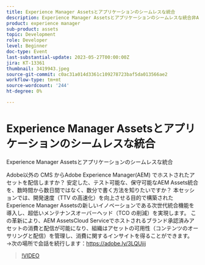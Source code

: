 ```yaml
---
title: Experience Manager Assetsとアプリケーションのシームレスな統合
description: Experience Manager Assetsとアプリケーションのシームレスな統合非AdobeCMS からAdobe Experience Manager(AEM) でホストされたアセットを配信したいとお考えですか。 安定した、テスト可能な、保守可能なAEM Assets統合を、数時間から数日間ではなく、数分で書く方法を知りたいですか？ 本セッションでは、開発速度（TTV の高速化）を向上させる目的で構築されたExperience Manager Assetsの新しいイノベーションである次世代統合機能を導入し、超低いメンテナンスオーバーヘッド（TCO の削減）を実現します。 この革新により、AEM AssetsCloud Serviceでホストされるブランド承認済みアセットの消費と配信が可能になり、組織はアセットの可用性（コンテンツのオーサリングと配信）を管理し、消費に関するインサイトを得ることができます。
product: experience manager
sub-product: assets
topic: Development
role: Developer
level: Beginner
doc-type: Event
last-substantial-update: 2023-05-27T00:00:00Z
jira: KT-13361
thumbnail: 3419943.jpeg
source-git-commit: c0ac31a014d3361c109278723baf5da013566ae2
workflow-type: tm+mt
source-wordcount: '244'
ht-degree: 0%

---
```



# Experience Manager Assetsとアプリケーションのシームレスな統合

Experience Manager Assetsとアプリケーションのシームレスな統合

Adobe以外の CMS からAdobe Experience Manager(AEM) でホストされたアセットを配信しますか？ 安定した、テスト可能な、保守可能なAEM Assets統合を、数時間から数日間ではなく、数分で書く方法を知りたいですか？ 本セッションでは、開発速度（TTV の高速化）を向上させる目的で構築されたExperience Manager Assetsの新しいイノベーションである次世代統合機能を導入し、超低いメンテナンスオーバーヘッド（TCO の削減）を実現します。 この革新により、AEM AssetsCloud Serviceでホストされるブランド承認済みアセットの消費と配信が可能になり、組織はアセットの可用性（コンテンツのオーサリングと配信）を管理し、消費に関するインサイトを得ることができます。 →次の場所で会話を続行します：https://adobe.ly/3LQUiij

>[!VIDEO](https://video.tv.adobe.com/v/3419943/?learn=on)
